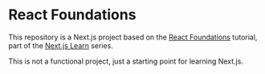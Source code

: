 # React Foundations
This repository is a Next.js project based on the [React Foundations](https://nextjs.org/learn/react-foundations/) tutorial, part of the [Next.js Learn](https://nextjs.org/learn/) series. 

This is not a functional project, just a starting point for learning Next.js.